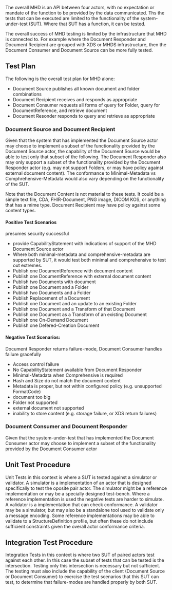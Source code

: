 The overall MHD is an API between four actors, with no expectation or mandate of the function to be provided by the data communicated. Ths the tests that can be executed are limited to the functionality of the system-under-test (SUT). Where that SUT has a function, it can be tested. 

The overall success of MHD testing is limited by the infrastructure that MHD is connected to. For example where the Document Responder and Document Recipient are grouped with XDS or MHDS infrastructure, then the Document Consumer and Document Source can be more fully tested. 

## Test Plan

The following is the overall test plan for MHD alone:
* Document Source publishes all known document and folder combinations
* Document Recipient receives and responds as appropriate
* Document Consumer requests all forms of query for Folder, query for DocumentReference, and retrieve document
* Document Resonder responds to query and retrieve as appropriate

### Document Source and Document Recipient

Given that the system that has implemented the Document Source actor may choose to implement a subset of the functionality provided by the Document Source actor, the capability of the Document Source would be able to test only that subset of the following. The Document Responder also may only support a subset of the functionality provided by the Document Responder actor (e.g. may not support Folders, or may have policy against external document content). The conformance to Minimal-Metadata vs Comphrehensive-Metadata would also vary depending on the functionality of the SUT. 

Note that the Document Content is not material to these tests. It could be a simple text file, CDA, FHIR-Document, PNG image, DICOM KOS, or anything that has a mime type. Document Recipient may have policy against some content types.

#### Positive Test Scenarios 
presumes security successful
* provide CapabilityStatement with indications of support of the MHD Document Source actor
* Where both minimal-metadata and comprehensive-metadata are supported by SUT, it would test both minimal and comprehensive to test out extremes. 
* Publish one DocumentReference with document content
* Publish one DocumentReference with external document content
* Publish two Documents with document
* Publish one Document and a Folder
* Publish two Documents and a Folder
* Publish Replacement of a Document
* Publish one Document and an update to an existing Folder 
* Publish one Document and a Transform of that Document
* Publish one Document as a Transform of an existing Document
* Publish one On-Demand Document
* Publish one Defered-Creation Document

#### Negative Test Scenarios: 
Document Responder returns failure-mode, Document Consumer handles failure gracefully
* Access control failure
* No CapabilityStatement available from Document Responder
* Minimal-Metadata when Comprehensive is required
* Hash and Size do not match the document content
* Metadata is proper, but not within configured policy (e.g. unsupported FormatCode)
* document too big
* Folder not supported
* external document not supported
* inability to store content (e.g. storage failure, or XDS return failures)


### Document Consumer and Document Responder


Given that the system-under-test that has implemented the Document Consumer actor may choose to implement a subset of the functionality provided by the Document Consumer actor


## Unit Test Procedure

Unit Tests in this context is where a SUT is tested against a simulator or validator.  A simulator is a implementation of an actor that is designed specifically to test the oposite pair actor. The simulator might be a reference implementation or may be a specially designed test-bench. Where a reference implementation is used the negative tests are harder to simulate. A validator is a implementation that can check conformance. A validator may be a simulator, but may also be a standalone tool used to validate only a message encoding. Some reference implementations may be able to validate to a StructureDefinition profile, but often these do not include sufficient constraints given the overall actor conformance criteria. 

## Integration Test Procedure

Integration Tests in this context is where two SUT of paired actors test against each other. In this case the subset of tests that can be tested is the intersection. Testing only this intersection is necessary but not sufficient. The testing must also include the capability of the client (Document Source or Document Consumer) to exercise the test scenarios that this SUT can test, to determine that failure-modes are handled properly by both SUT.



